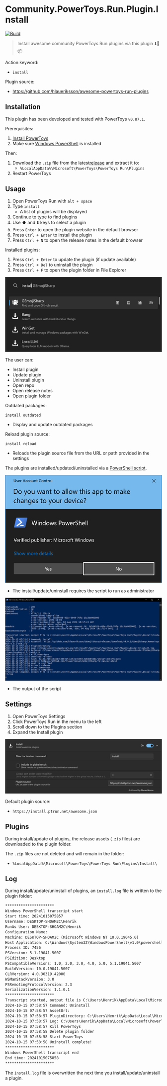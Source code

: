 # Community.PowerToys.Run.Plugin.Install

[![Build](https://github.com/hlaueriksson/Community.PowerToys.Run.Plugin.Install/actions/workflows/build.yml/badge.svg)](https://github.com/hlaueriksson/Community.PowerToys.Run.Plugin.Install/actions/workflows/build.yml)

> Install awesome community PowerToys Run plugins via this plugin ⬇️🔌📦

Action keyword:

- `install`

Plugin source:

- <https://github.com/hlaueriksson/awesome-powertoys-run-plugins>

## Installation

This plugin has been developed and tested with PowerToys `v0.87.1`.

Prerequisites:

1. [Install PowerToys](https://docs.microsoft.com/en-us/windows/powertoys/install)
2. Make sure [Windows PowerShell](https://learn.microsoft.com/en-us/powershell/scripting/learn/ps101/01-getting-started?view=powershell-5.1#where-to-find-powershell) is installed

Then:

1. Download the `.zip` file from the latest[release](https://github.com/hlaueriksson/Community.PowerToys.Run.Plugin.Install/releases) and extract it to:
   - `%LocalAppData%\Microsoft\PowerToys\PowerToys Run\Plugins`
2. Restart PowerToys

## Usage

1. Open PowerToys Run with `alt + space`
2. Type `install`
   - A list of plugins will be displayed
3. Continue to type to find plugins
4. Use ⬆️ and ⬇️ keys to select a plugin
5. Press `Enter` to open the plugin website in the default browser
6. Press `Ctrl + Enter` to install the plugin
7. Press `Ctrl + N` to open the release notes in the default browser

Installed plugins:

1. Press `Ctrl + Enter` to update the plugin (if update available)
2. Press `Ctrl + Del` to uninstall the plugin
3. Press `Ctrl + F` to open the plugin folder in File Explorer

![PowerToys Run - Install](ptrun.png)

The user can:

- Install plugin
- Update plugin
- Uninstall plugin
- Open repo
- Open release notes
- Open plugin folder

Outdated packages:

```
install outdated
```

- Display and update outdated packages

Reload plugin source:

```
install reload
```

- Reloads the plugin source file from the URL or path provided in the settings

The plugins are installed/updated/uninstalled via a [PowerShell script](src/Community.PowerToys.Run.Plugin.Install/install.ps1).

![User Account Control](uac.png)

- The install/update/uninstall requires the script to run as administrator

![Administrator: Windows PowerShell](ps1.png)

- The output of the script

## Settings

1. Open PowerToys Settings
2. Click PowerToys Run in the menu to the left
3. Scroll down to the Plugins section
4. Expand the Install plugin

![PowerToys Settings](ptrun-settings.png)

Default plugin source:

- `https://install.ptrun.net/awesome.json`

## Plugins

During install/update of plugins, the release assets (`.zip` files) are downloaded to the plugin folder.

The `.zip` files are not deleted and will remain in the folder:

- `%LocalAppData%\Microsoft\PowerToys\PowerToys Run\Plugins\Install\`

## Log

During install/update/uninstall of plugins, an `install.log` file is written to the plugin folder:

```txt
**********************
Windows PowerShell transcript start
Start time: 20241015075857
Username: DESKTOP-SHOAM2C\Henrik
RunAs User: DESKTOP-SHOAM2C\Henrik
Configuration Name: 
Machine: DESKTOP-SHOAM2C (Microsoft Windows NT 10.0.19045.0)
Host Application: C:\Windows\System32\WindowsPowerShell\v1.0\powershell.exe -ExecutionPolicy Bypass -File C:\Users\Henrik\AppData\Local\Microsoft\PowerToys\PowerToys Run\Plugins\Install\install.ps1 -command Uninstall -pluginDirectory C:\Users\Henrik\AppData\Local\Microsoft\PowerToys\PowerToys Run\Plugins\Bang
Process ID: 7456
PSVersion: 5.1.19041.5007
PSEdition: Desktop
PSCompatibleVersions: 1.0, 2.0, 3.0, 4.0, 5.0, 5.1.19041.5007
BuildVersion: 10.0.19041.5007
CLRVersion: 4.0.30319.42000
WSManStackVersion: 3.0
PSRemotingProtocolVersion: 2.3
SerializationVersion: 1.1.0.1
**********************
Transcript started, output file is C:\Users\Henrik\AppData\Local\Microsoft\PowerToys\PowerToys Run\Plugins\Install\install.log
2024-10-15 07:58:57 Command: Uninstall
2024-10-15 07:58:57 AssetUrl:
2024-10-15 07:58:57 PluginDirectory: C:\Users\Henrik\AppData\Local\Microsoft\PowerToys\PowerToys Run\Plugins\Bang
2024-10-15 07:58:57 Log: C:\Users\Henrik\AppData\Local\Microsoft\PowerToys\PowerToys Run\Plugins\Install\install.log
2024-10-15 07:58:57 Kill PowerToys
2024-10-15 07:58:58 Delete plugin folder
2024-10-15 07:58:58 Start PowerToys
2024-10-15 07:58:58 Uninstall complete!
**********************
Windows PowerShell transcript end
End time: 20241015075858
**********************
```

The `install.log` file is overwritten the next time you install/update/uninstall a plugin.
